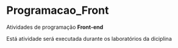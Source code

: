 <h1>Programacao_Front</h1>
Atividades de programação <strong>Front-end</strong>

Está atividade será executada durante os laboratórios da diciplina


